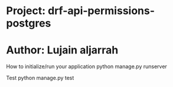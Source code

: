 # Project: drf-api-permissions-postgres
# Author: Lujain aljarrah
How to initialize/run your application python manage.py runserver

Test python manage.py test